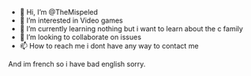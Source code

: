 - 👋 Hi, I’m @TheMispeled
- 👀 I’m interested in Video games
- 🌱 I’m currently learning nothing but i want to learn about the c family
- 💞️ I’m looking to collaborate on issues
- 📫 How to reach me i dont have any way to contact me

And im french so i have bad english
sorry.
<!---
TheMispeled/TheMispeled is a ✨ special ✨ repository because its `README.md` (this file) appears on your GitHub profile.
You can click the Preview link to take a look at your changes.
--->
